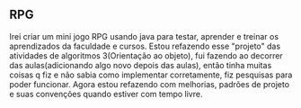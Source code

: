 ## RPG

Irei criar um mini jogo RPG usando java para testar, aprender e treinar os aprendizados da faculdade e cursos.
Estou refazendo esse "projeto" das atividades de algoritmos 3(Orientação ao objeto), fui fazendo ao decorrer das aulas(adicionando algo novo depois das aulas), então tinha muitas coisas q fiz e não sabia como implementar corretamente, fiz pesquisas para poder funcionar.
Agora estou refazendo com melhorias, padrões de projeto e suas convenções quando estiver com tempo livre.